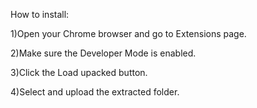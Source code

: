 How to install:

1)Open your Chrome browser and go to Extensions page.

2)Make sure the Developer Mode is enabled.

3)Click the Load upacked button.

4)Select and upload the extracted folder.
